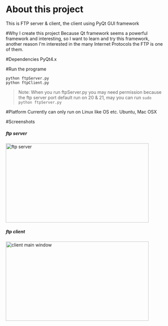 About this project
==================
This is FTP server & client, the client using PyQt GUI framework

#Why I create this project
Because Qt framework seems a powerful framework and interesting, so I want to learn and try this framework, another reason I'm interested in the many Internet Protocols the FTP is one of them.

#Dependencies
PyQt4.x

#Run the programe

`python ftpServer.py`<br>
`python ftpClient.py`

>Note:
When you run ftpServer.py you may need permission because the ftp server port default run on 20 & 21, may you can run `sudo python ftpServer.py`

#Platform
Currently can only run on Linux like OS etc. Ubuntu, Mac OSX

#Screenshots
##### ftp server
<img  src="https://raw.github.com/jacklam718/ftp/master/screenshots/server.jpg" alt="ftp server"  width="450px" height="250px" />


##### ftp client
<img src="https://raw.github.com/jacklam718/ftp/master/screenshots/client_main_window.jpg" alt="client main window"
width="450px" height="250px"/>
